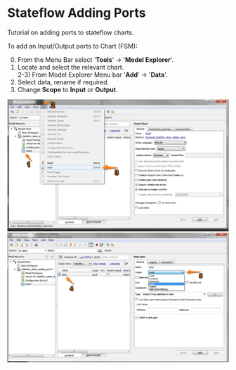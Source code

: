 Stateflow Adding Ports
==

Tutorial on adding ports to stateflow charts.

To add an Input/Output ports to Chart (FSM):

0) From the Menu Bar select '**Tools**' -> '**Model Explorer**'.  
1) Locate and select the relevant chart.  
2-3) From Model Explorer Menu bar '**Add**' -> '**Data**'.    
4) Select data, rename if required.  
5) Change **Scope** to **Input** or **Output**.  

![](stateflow_4_add.png)  
![](stateflow_5_scope.png)  
